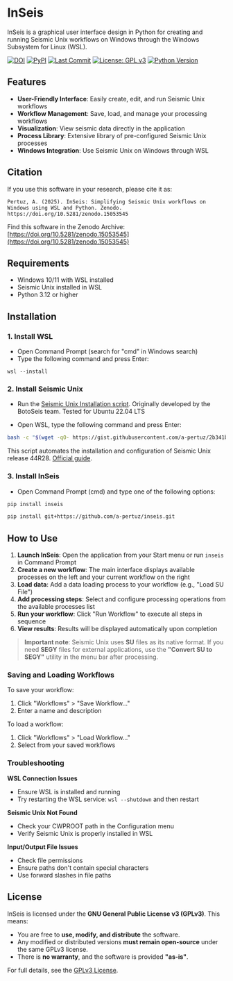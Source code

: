 # InSeis

InSeis is a graphical user interface design in Python for creating and running Seismic Unix workflows on Windows through the Windows Subsystem for Linux (WSL).

[![DOI](https://zenodo.org/badge/DOI/zenodo.15053545.svg)](https://doi.org/10.5281/zenodo.15053545)
[![PyPI](https://img.shields.io/pypi/v/segyrecover)](https://pypi.org/project/inseis/)
[![Last Commit](https://img.shields.io/github/last-commit/a-pertuz/inseis)](https://github.com/a-pertuz/inseis/commits/main)
[![License: GPL v3](https://img.shields.io/badge/License-GPLv3-green.svg)](https://www.gnu.org/licenses/gpl-3.0.en.html)
[![Python Version](https://img.shields.io/badge/Python-3.12+-yellow)](https://www.python.org/downloads/)

## Features

- **User-Friendly Interface**: Easily create, edit, and run Seismic Unix workflows
- **Workflow Management**: Save, load, and manage your processing workflows
- **Visualization**: View seismic data directly in the application
- **Process Library**: Extensive library of pre-configured Seismic Unix processes
- **Windows Integration**: Use Seismic Unix on Windows through WSL

## Citation

If you use this software in your research, please cite it as:

```
Pertuz, A. (2025). InSeis: Simplifying Seismic Unix workflows on Windows using WSL and Python. Zenodo. https://doi.org/10.5281/zenodo.15053545
```

Find this software in the Zenodo Archive: [https://doi.org/10.5281/zenodo.15053545](https://doi.org/10.5281/zenodo.15053545)


## Requirements

- Windows 10/11 with WSL installed
- Seismic Unix installed in WSL
- Python 3.12 or higher

## Installation

### 1. Install WSL
 
- Open Command Prompt (search for "cmd" in Windows search)
- Type the following command and press Enter:

```
wsl --install
```

### 2. Install Seismic Unix

- Run the [Seismic Unix Installation script](https://gist.github.com/a-pertuz/2b341bc8af2a37cde820d829f2789d99). Originally developed by the BotoSeis team. Tested for Ubuntu 22.04 LTS

- Open WSL, type the following command and press Enter:

```bash
bash -c "$(wget -qO- https://gist.githubusercontent.com/a-pertuz/2b341bc8af2a37cde820d829f2789d99/raw/install_seismic_unix.sh)"
```
This script automates the installation and configuration of Seismic Unix release 44R28. [Official guide](https://wiki.seismic-unix.org/sudoc:su_installation).

### 3. Install InSeis

 - Open Command Prompt (cmd) and type one of the following options:

```bash
pip install inseis
```

```bash
pip install git+https://github.com/a-pertuz/inseis.git
```

## How to Use

1. **Launch InSeis**: Open the application from your Start menu or run `inseis` in Command Prompt
2. **Create a new workflow**: The main interface displays available processes on the left and your current workflow on the right
3. **Load data**: Add a data loading process to your workflow (e.g., "Load SU File")
4. **Add processing steps**: Select and configure processing operations from the available processes list
5. **Run your workflow**: Click "Run Workflow" to execute all steps in sequence
6. **View results**: Results will be displayed automatically upon completion

> **Important note**: Seismic Unix uses **SU** files as its native format. If you need **SEGY** files for external applications, use the **"Convert SU to SEGY"** utility in the menu bar after processing.

### Saving and Loading Workflows

To save your workflow:
1. Click "Workflows" > "Save Workflow..."
2. Enter a name and description

To load a workflow:
1. Click "Workflows" > "Load Workflow..."
2. Select from your saved workflows

### Troubleshooting

**WSL Connection Issues**
- Ensure WSL is installed and running
- Try restarting the WSL service: `wsl --shutdown` and then restart

**Seismic Unix Not Found**
- Check your CWPROOT path in the Configuration menu
- Verify Seismic Unix is properly installed in WSL

**Input/Output File Issues**
- Check file permissions
- Ensure paths don't contain special characters
- Use forward slashes in file paths

## License

InSeis is licensed under the **GNU General Public License v3 (GPLv3)**. This means:  

- You are free to **use, modify, and distribute** the software.  
- Any modified or distributed versions **must remain open-source** under the same GPLv3 license.  
- There is **no warranty**, and the software is provided **"as-is"**.  

For full details, see the [GPLv3 License](https://www.gnu.org/licenses/gpl-3.0.html).
